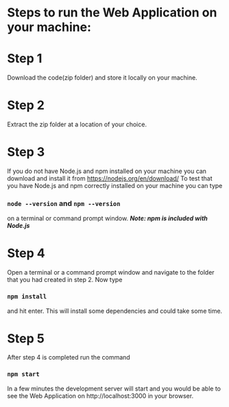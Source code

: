 # Steps to run the Web Application on your machine:

# Step 1
Download the code(zip folder) and store it locally on your machine.

# Step 2
Extract the zip folder at a location of your choice.

# Step 3
If you do not have Node.js and npm installed on your machine you can download and install it from https://nodejs.org/en/download/
To test that you have Node.js and npm correctly installed on your machine you can type 
### `node --version` and `npm --version`
on a terminal or command prompt window.
***Note: npm is included with Node.js***

# Step 4
Open a terminal or a command prompt window and navigate to the folder that you had created in step 2. Now type 
### `npm install` 
and hit enter. This will install some dependencies and could take some time.

# Step 5
After step 4 is completed run the command 
### `npm start` 
In a few minutes the development server will start and you would be able to see the Web Application on  http://localhost:3000 in your browser.
